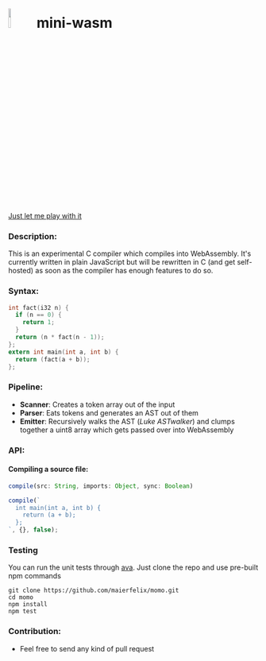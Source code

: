 # <img width="10%" src="http://i.imgur.com/mquA9Ww.png" /> mini-wasm
[Just let me play with it](http://maierfelix.github.io/momo/)

### Description:
This is an experimental C compiler which compiles into WebAssembly. It's currently written in plain JavaScript but will be rewritten in C (and get self-hosted) as soon as the compiler has enough features to do so.

### Syntax:

````c
int fact(i32 n) {
  if (n == 0) {
    return 1;
  }
  return (n * fact(n - 1));
};
extern int main(int a, int b) {
  return (fact(a + b));
};
````

### Pipeline:
 - **Scanner**: Creates a token array out of the input
 - **Parser**: Eats tokens and generates an AST out of them
 - **Emitter**: Recursively walks the AST (*Luke ASTwalker*) and clumps together a uint8 array which gets passed over into WebAssembly

### API:

#### Compiling a source file:
````js
compile(src: String, imports: Object, sync: Boolean)
````
````js
compile(`
  int main(int a, int b) {
    return (a + b);
  };
`, {}, false);
````

### Testing

You can run the unit tests through [ava](https://github.com/avajs/ava). Just clone the repo and use pre-built npm commands
```
git clone https://github.com/maierfelix/momo.git
cd momo
npm install
npm test
```

### Contribution:
 - Feel free to send any kind of pull request

